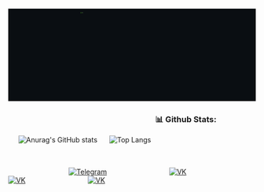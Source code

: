 <p align="center">
  <img src="https://github.com/Askefjord/Askefjord/blob/main/logo.gif">
</p>

<!--
>⠠⠄⠄⠄⠄⠐⠄⠈⢀⠄⠄⠄⠉⠟⠛⠻⠶⢷⠧⢃⡀⢤⢼<sup>⠀⠀...⠀⠀..⠀⠀⠀⠀.⠀⠀⠀and who</sup> ~~are~~ <sub>you</sub><br>
⢀⠄⠐⠄⠐⢀⠂⠂⠁⡈⠠⢀⢒⠄⡀⣄⠠⠄⠄⡔⡠⠴⠤<br>
⠠⢈⠄⠂⢀⠄⡀⠈⠠⡨⢂⠈⠄⢠⠸⠜⠄⠄⢂⠁⢿⣦⠄<sup>⠀⠀...⠀⠀__.. .⠀⠀⠀⠀⠀      _..   ⠀.'⠀⠀⠀⠀⠀</sup>_?_<br>
⢲⢘⢆⣀⣠⡔⢪⣀⣴⣧⢥⡔⡀⡈⠃⠁⢀⡐⠰⠂⠊⠄⠈<br>
⣽⢆⠹⣾⠞⠿⠿⠛⠋⠉⠄⣀⡕⡁⢄⠢⡐⠈⡐⠃⠄⠄<sub>⠀...   ⠀_.'⠀⠀⠀⠀._.. '⠀   we</sub> <sup>are</sup> **False**<br>
⣉⣜⡅⠄⡢⠃⠋⠊⠒⠊⠋⢡⡀⠐⠈⡀⠰⡨⠄⠅⠄<br>
⣿⣼⡁⠈⠂⠄⠄⢄⢡⠄⠄⠁⠌⡠⠁⡠⠨⠄⠅⠄⠄<sub>⠀⠀__.. ._..'⠀⠀you're</sub> **wrong**<sup>⠀⠀⠀⠀⠀⠀⠀⠀⠀no?</sup><br>
⡷⣿⡆⠄⠄⠂⠄⢄⠅⠥⠥⣴⣖⢬⠂⢂⠪⠄⠨⠂<sup>⠀⠀...  . ⠀⠀⠀⠀⠀⠀⠀⠀⠀__..'⠀⠀⠀⠀⠀⠀⠀⠀⠀⠀</sup>**why?**<br>
⡿⣿⡇⢉⢆⣄⡑⢤⢦⣾⣶⣺⢾⣏⠎⠐⢄⢀⢰<sup>⠀⠀...⠀⠀_.. ⠀'   ⠀..⠀⠀⠀⠀⠀</sup><br>
⣾⣿⣣⢸⢕⣷⣟⣟⢾⡷⣿⣞⡟⡎⢍⠈⠂⢠<sup>⠀⠀...⠀⠀⠀⠀⠀⠀.⠀⠀⠀..⠀⠀⠀_.. ⠀' ⠀⠀⠀⠀⠀⠀.'⠀⠀⠀⠀⠀</sup><br>
⣿⣿⣾⡸⣄⠹⣿⣭⣿⣻⢷⡏⡗⡑⠔⡈⣀<sub>⠀⠀..⠀⠀⠀⠀⠀__..⠀⠀..'⠀⠀⠀⠀⠀'⠀⠀forever</sub><br>
⢟⣿⠿⡓⠽⢷⣬⡪⣳⣹⢺⢊⢎⠢⡁⡀<br>
⡄⠦⠖⠄⠂⢸⣿⣻⣞⣮⢪⣒⢜⢐⢌⠂⢈<sup>⠀_.   ...   .⠀⠀⠀⠀⠀root. </sup><sub>spectral</sub> _explosive_<br>
⣦⠄⡀⢀⣠⣟⡿⢿⣻⢺⠣⡃⠜⢄⢄⢀<sup>⠀⠀...⠀ .⠀⠀⠀.'</sup><br>
⣉⠚⠊⠓⠂⢈⠈⣨⢪⠪⡨⡁⡃⢕⠄<sup>⠀⠀⠀⠀⠀⠀⠀⠀⠀⠀**Lifeless**.. '</sup><br>
⠉⠁⠆⡜⡉⢹⣿⠽⡀⠅⡅⠢⡪⠁⠄<sup>⠀...⠀.'</sup><br> 
--!>
<!--
### 🔨 Languages and Tools:
<a href="https://www.python.org" target="_blank"><img align="left" alt="Python" height ="42px" src="https://raw.githubusercontent.com/rahul-jha98/github_readme_icons/main/language_and_tools/square/python/python.svg"></a>
<a href="https://dotnet.microsoft.com/en-us/languages/csharp" target="_blank"><img align="left" alt="C#" height ="42px" src="https://github.com/rahul-jha98/README_icons/blob/main/language_and_tools/square/c%23/c%23.svg"></a>
<a href="https://www.jetbrains.com/pycharm/" target="_blank"><img align="left" alt="PyCharm" height ="42px" src="https://upload.wikimedia.org/wikipedia/commons/1/1d/PyCharm_Icon.svg"></a>
<a href="https://visualstudio.microsoft.com/" target="_blank"><img align="left" alt="Microsoft VS" height ="42px" src="https://upload.wikimedia.org/wikipedia/commons/2/2c/Visual_Studio_Icon_2022.svg"></a>
<a href="https://git-scm.com/" target="_blank"> <img src="https://raw.githubusercontent.com/rahul-jha98/github_readme_icons/main/language_and_tools/square/git-scm/git-scm.svg" align="left" alt="git" height='42px'/> </a>
<a href="https://www.adobe.com/products/photoshop.html" target="_blank"><img align="left" alt="Photoshop" height ="42px" src="https://upload.wikimedia.org/wikipedia/commons/a/af/Adobe_Photoshop_CC_icon.svg"></a>
<a href="https://www.adobe.com/products/illustrator.html" target="_blank"><img align="left" alt="Illustrator" height ="42px" src="https://upload.wikimedia.org/wikipedia/commons/f/fb/Adobe_Illustrator_CC_icon.svg"></a>
<a href="https://www.figma.com" target="_blank"><img align="center" src="https://raw.githubusercontent.com/rahul-jha98/github_readme_icons/main/language_and_tools/square/figma/figma.svg" alt="Figma" height ="42px"></a> -->

### ⠀⠀⠀⠀⠀⠀⠀⠀⠀⠀⠀⠀⠀⠀⠀⠀⠀⠀⠀⠀⠀⠀⠀⠀⠀📊 Github Stats:
⠀⠀![Anurag's GitHub stats](https://github-readme-stats.vercel.app/api?username=a5ke4j0rd&show_icons=true&theme=dark&bg_color=0A0E12&hide_border=true&border_color=1d2026&border_radius=5&text_bold=true&hide_title=true)
⠀⠀![Top Langs](https://github-readme-stats.vercel.app/api/top-langs/?username=a5ke4j0rd&layout=compact&theme=dark&bg_color=0A0E12&hide_border=true&border_color=1d2026&border_radius=5&text_bold=true&langs_count=3)


<br>
<br>
⠀⠀⠀⠀⠀⠀⠀⠀⠀⠀⠀⠀<a href="https://www.t.me/askefjord" target="_blank"><img  alt="Telegram" height ="42px" src="https://www.svgrepo.com/show/242392/telegram.svg"></a>
⠀⠀⠀⠀⠀⠀⠀⠀⠀⠀⠀⠀<a href="https://vk.com/kriwjar" target="_blank"><img  alt="VK" height ="42px" src="https://www.svgrepo.com/show/242379/vk-vk.svg"></a>  
⠀⠀⠀⠀⠀⠀⠀⠀⠀⠀⠀⠀<a href="https://instagram.com/kriwjar" target="_blank"><img  alt="VK" height ="42px" src="https://www.svgrepo.com/show/242386/instagram.svg"></a>
⠀⠀⠀⠀⠀⠀⠀⠀⠀⠀⠀⠀<a href="https://www.behance.net/askefjord" target="_blank"><img alt="VK" height ="42px" src="https://www.svgrepo.com/show/242376/behance.svg"></a>  
